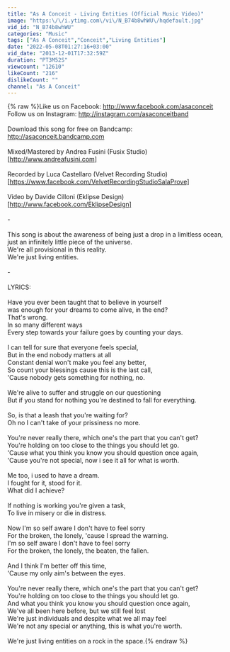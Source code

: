 ```yaml
---
title: "As A Conceit - Living Entities (Official Music Video)"
image: "https:\/\/i.ytimg.com\/vi\/N_B74b8whWU\/hqdefault.jpg"
vid_id: "N_B74b8whWU"
categories: "Music"
tags: ["As A Conceit","Conceit","Living Entities"]
date: "2022-05-08T01:27:16+03:00"
vid_date: "2013-12-01T17:32:59Z"
duration: "PT3M52S"
viewcount: "12610"
likeCount: "216"
dislikeCount: ""
channel: "As A Conceit"
---
```

{% raw %}Like us on Facebook: <a rel="nofollow" target="blank" href="http://www.facebook.com/asaconceit">http://www.facebook.com/asaconceit</a><br />Follow us on Instagram: <a rel="nofollow" target="blank" href="http://instagram.com/asaconceitband">http://instagram.com/asaconceitband</a><br /><br />Download this song for free on Bandcamp: <a rel="nofollow" target="blank" href="http://asaconceit.bandcamp.com">http://asaconceit.bandcamp.com</a><br /><br />Mixed/Mastered by Andrea Fusini (Fusix Studio)<br />[<a rel="nofollow" target="blank" href="http://www.andreafusini.com]">http://www.andreafusini.com]</a><br /><br />Recorded by Luca Castellaro (Velvet Recording Studio)<br />[<a rel="nofollow" target="blank" href="https://www.facebook.com/VelvetRecordingStudioSalaProve]">https://www.facebook.com/VelvetRecordingStudioSalaProve]</a><br /><br />Video by Davide Cilloni (Eklipse Design)<br />[<a rel="nofollow" target="blank" href="http://www.facebook.com/EklipseDesign]">http://www.facebook.com/EklipseDesign]</a><br /><br />-<br /><br />This song is about the awareness of being just a drop in a limitless ocean, just an infinitely little piece of the universe.<br />We're all provisional in this reality.<br />We're just living entities.<br /><br />-<br /><br />LYRICS:<br /><br />Have you ever been taught that to believe in yourself<br />was enough for your dreams to come alive, in the end?<br />That's wrong.<br />In so many different ways<br />Every step towards your failure goes by counting your days.<br /><br />I can tell for sure that everyone feels special, <br />But in the end nobody matters at all <br />Constant denial won't make you feel any better,<br />So count your blessings cause this is the last call,<br />'Cause nobody gets something for nothing, no.<br /><br />We're alive to suffer and struggle on our questioning<br />But if you stand for nothing you're destined to fall for everything.<br /><br />So, is that a leash that you're waiting for?<br />Oh no I can't take of your prissiness no more.<br /> <br />You're never really there, which one's the part that you can't get?<br />You're holding on too close to the things you should let go.<br />'Cause what you think you know you should question once again,<br />'Cause you're not special, now i see it all for what is worth.<br /><br />Me too, i used to have a dream.<br />I fought for it, stood for it.<br />What did I achieve?<br /><br />If nothing is working you're given a task,<br />To live in misery or die in distress.<br /> <br />Now I'm so self aware I don't have to feel sorry<br />For the broken, the lonely, 'cause I spread the warning.<br />I'm so self aware I don't have to feel sorry<br />For the broken, the lonely, the beaten, the fallen.<br /><br />And I think I'm better off this time,<br />'Cause my only aim's between the eyes.<br /> <br />You're never really there, which one's the part that you can't get?<br />You're holding on too close to the things you should let go.<br />And what you think you know you should question once again,<br />We've all been here before, but we still feel lost<br />We're just individuals and despite what we all may feel<br />We're not any special or anything, this is what you're worth.<br /> <br />We're just living entities on a rock in the space.{% endraw %}
